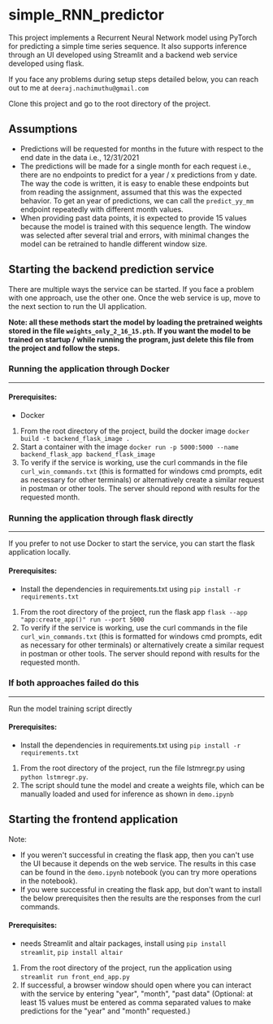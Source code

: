 # simple_RNN_predictor

This project implements a Recurrent Neural Network model using PyTorch for predicting a simple time series sequence.
It also supports inference through an UI developed using Streamlit and a backend web service developed using flask.

If you face any problems during setup steps detailed below, you can reach out to me at `deeraj.nachimuthu@gmail.com` 

Clone this project and go to the root directory of the project.

## Assumptions

- Predictions will be requested for months in the future with respect to the end date in the data i.e., 12/31/2021
- The predictions will be made for a single month for each request i.e., there are no endpoints to predict for a year / x predictions from y date. The way the code is written, it is easy to enable these endpoints but from reading the assignment, assumed that this was the expected behavior. To get an year of predictions, we can call the `predict_yy_mm` endpoint repeatedly with different month values.
- When providing past data points, it is expected to provide 15 values because the model is trained with this sequence length. The window was selected after several trial and errors, with minimal changes the model can be retrained to handle different window size.

## Starting the backend prediction service

There are multiple ways the service can be started. If you face a problem with one approach, use the other one. Once the web service is up, move to the next section to run the UI application. 

**Note: all these methods start the model by loading the pretrained weights stored in the file `weights_only_2_16_15.pth`. If you want the model to be trained on startup / while running the program, just delete this file from the project and follow the steps.**

### Running the application through Docker

---------------
#### Prerequisites:
- Docker

1. From the root directory of the project, build the docker image `docker build -t backend_flask_image .`
2. Start a container with the image `docker run -p 5000:5000 --name backend_flask_app backend_flask_image`
3. To verify if the service is working, use the curl commands in the file `curl_win_commands.txt` (this is formatted for windows cmd prompts, edit as necessary for other terminals) or alternatively create a similar request in postman or other tools. The server should repond with results for the requested month.

### Running the application through flask directly

---------------
If you prefer to not use Docker to start the service, you can start the flask application locally.

#### Prerequisites:
- Install the dependencies in requirements.txt using `pip install -r requirements.txt`

1. From the root directory of the project, run the flask app `flask --app "app:create_app()" run --port 5000`
2. To verify if the service is working, use the curl commands in the file `curl_win_commands.txt` (this is formatted for windows cmd prompts, edit as necessary for other terminals) or alternatively create a similar request in postman or other tools. The server should repond with results for the requested month.

### If both approaches failed do this

---------------
Run the model training script directly

#### Prerequisites:
- Install the dependencies in requirements.txt using `pip install -r requirements.txt`

1. From the root directory of the project, run the file lstmregr.py using `python lstmregr.py`.
2. The script should tune the model and create a weights file, which can be manually loaded and used for inference as shown in `demo.ipynb`

## Starting the frontend application

Note:
- If you weren't successful in creating the flask app, then you can't use the UI because it depends on the web service. The results in this case can be found in the `demo.ipynb` notebook (you can try more operations in the notebook).
- If you were successful in creating the flask app, but don't want to install the below prerequisites then the results are the responses from the curl commands.

#### Prerequisites:
- needs Streamlit and altair packages, install using `pip install streamlit`, `pip install altair`

1. From the root directory of the project, run the application using `streamlit run front_end_app.py`
2. If successful, a browser window should open where you can interact with the service by entering "year",  "month", "past data" (Optional: at least 15 values must be entered as comma separated values to make predictions for the "year" and "month" requested.)



